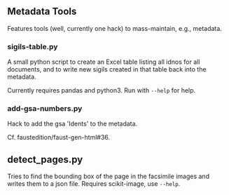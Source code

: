 ## Metadata Tools

Features tools (well, currently one hack) to mass-maintain, e.g., metadata.


### sigils-table.py

A small python script to create an Excel table listing all idnos for all
documents, and to write new sigils created in that table back into the
metadata. 

Currently requires pandas and python3. Run with `--help` for help.

### add-gsa-numbers.py

Hack to add the gsa 'Idents' to the metadata.

Cf. faustedition/faust-gen-html#36.

## detect_pages.py

Tries to find the bounding box of the page in the facsimile images and writes them to a json file. Requires scikit-image, use `--help`.
